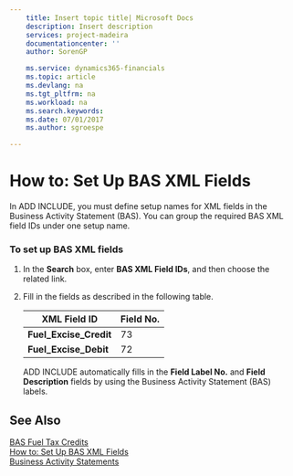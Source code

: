 ```yaml
---
    title: Insert topic title| Microsoft Docs
    description: Insert description
    services: project-madeira
    documentationcenter: ''
    author: SorenGP

    ms.service: dynamics365-financials
    ms.topic: article
    ms.devlang: na
    ms.tgt_pltfrm: na
    ms.workload: na
    ms.search.keywords:
    ms.date: 07/01/2017
    ms.author: sgroespe

---
```

# How to: Set Up BAS XML Fields
In ADD INCLUDE<!--[!INCLUDE[navnow](../../includes/navnow_md.md)]-->, you must define setup names for XML fields in the Business Activity Statement \(BAS\). You can group the required BAS XML field IDs under one setup name.  
  
### To set up BAS XML fields  
  
1.  In the **Search** box, enter **BAS XML Field IDs**, and then choose the related link.  
  
2.  Fill in the fields as described in the following table.  
  
    |**XML Field ID**|**Field No.**|  
    |----------------------|-------------------|  
    |**Fuel\_Excise\_Credit**|73|  
    |**Fuel\_Excise\_Debit**|72|  
  
     ADD INCLUDE<!--[!INCLUDE[navnow](../../includes/navnow_md.md)]--> automatically fills in the **Field Label No.** and **Field Description** fields by using the Business Activity Statement \(BAS\) labels.  
  
## See Also  
 [BAS Fuel Tax Credits](../bas-fuel-tax-credits.md)   
 [How to: Set Up BAS XML Fields](../how-to-set-up-bas-xml-fields.md)   
 [Business Activity Statements](../business-activity-statements.md)